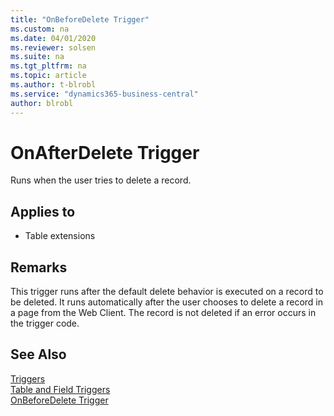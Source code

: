```yaml
---
title: "OnBeforeDelete Trigger"
ms.custom: na
ms.date: 04/01/2020
ms.reviewer: solsen
ms.suite: na
ms.tgt_pltfrm: na
ms.topic: article
ms.author: t-blrobl
ms.service: "dynamics365-business-central"
author: blrobl
---
```


# OnAfterDelete Trigger
Runs when the user tries to delete a record. 

## Applies to  
- Table extensions 
  
## Remarks  
 This trigger runs after the default delete behavior is executed on a record to be deleted. It runs automatically after the user chooses to delete a record in a page from the Web Client. The record is not deleted if an error occurs in the trigger code. 

## See Also  
 [Triggers](devenv-triggers.md)  
 [Table and Field Triggers](devenv-table-and-field-triggers.md)    
 [OnBeforeDelete Trigger](devenv-onbeforedelete-trigger.md)    
